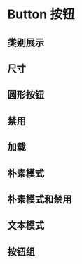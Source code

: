 # Button 按钮

## 类别展示

<demo vue="basic/button/type.vue" />

## 尺寸

<demo vue="basic/button/size.vue" />

## 圆形按钮

<demo vue="basic/button/circle.vue" />

## 禁用

<demo vue="basic/button/disabled.vue" />

## 加载

<demo vue="basic/button/loading.vue" />

## 朴素模式

<demo vue="basic/button/plain.vue" />

## 朴素模式和禁用

<demo vue="basic/button/plain-and-disabled.vue" />

## 文本模式

<demo vue="basic/button/text.vue" />

## 按钮组

<demo vue="basic/button/group.vue" />
